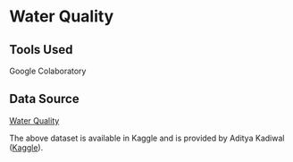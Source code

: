 # Water Quality

## Tools Used
Google Colaboratory

## Data Source
[Water Quality](https://www.kaggle.com/adityakadiwal/water-potability)

The above dataset is available in Kaggle and is provided by Aditya Kadiwal ([Kaggle](https://www.kaggle.com/adityakadiwal)).
